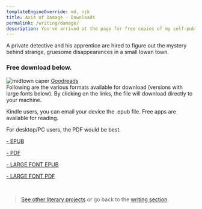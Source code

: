 ```yaml
---
templateEngineOverride: md, njk
title: Axis of Damage - Downloads
permalink: /writing/damage/
description: You've arrived at the page for free copies of my self-published e-book
---
```


<div class="listening-module ml-auto mr-auto mb-lg">
<p>A private detective and his apprentice are hired to figure out the mystery behind strange, gruesome disappearances in a small Iowan town.</p>
<h3 class="mt-sm">Free download below.</h3>
</div>

<div class="display-columns display-columns--two display-columns__close-gap">
<div class="reading-card mt-sm">
<img src="/assets/img/works/damage.webp" loading="lazy" decoding="async" alt="midtown caper" style="max-height: none;">
<a class="reading-card__info" href="https://www.goodreads.com/book/show/59850757-axis-of-damage" target="_blank" title="Axis of Damage" tabindex="0">
Goodreads
</a>
</div>
<div>
Following are the various formats available for download (versions with large fonts below). By clicking on the links, the file will download directly to your machine.
<p>Kindle users, you can email your device the .epub file. Free apps are available for reading.</p>
<p>For desktop/PC users, the PDF would be best.</p>

<div class="mt-md mb-lg"></div>

<a class="button button--secondary" href="https://drive.google.com/file/d/1zv90O3E9dr2ZD7c-ubBRN4xnzulmI-R0/view?usp=sharing" target="_blank">- EPUB</a>
<div class="mt-md mb-mdp"></div>

<a class="button button--secondary" href="https://drive.google.com/file/d/1nqAlEaBLM3RIm02lssxgrLm9UufXm-3p/view?usp=sharing" target="_blank">- PDF</a>
<div class="mt-md mb-lg"></div>

<a class="button button--tertiary" href="https://drive.google.com/file/d/1ffDLttDRCjyDH3S4y5P4uXNsjZd52WCI/view?usp=sharing" target="_blank">- LARGE FONT EPUB</a>
<div class="mt-md mb-mdp"></div>

<a class="button button--tertiary" href="https://drive.google.com/file/d/1S-RQaj1Aq2w9nAPml5hNg7Uk6hjN2pNx/view?usp=sharing" target="_blank">- LARGE FONT PDF</a>
<div class="mt-md mb-lg"></div>
</div>
</div>

<br/>



> [See other literary projects](/works) or go back to the [writing section](/writing).
